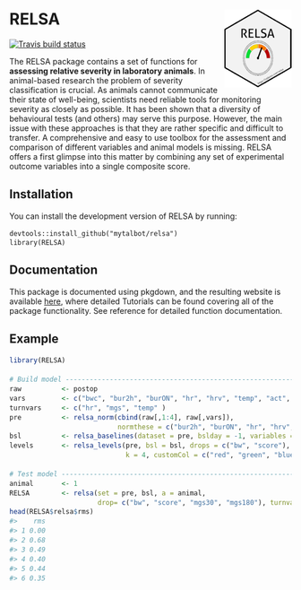 
RELSA <img src="man/figures/logo.png" align="right" width="120" />
==================================================================

<!-- badges: start -->
[![Travis build status](https://travis-ci.org/mytalbot/RELSA.svg?branch=master)](https://travis-ci.org/r-lib/usethis) <!-- badges: end -->

The RELSA package contains a set of functions for **assessing relative severity in laboratory animals**. In animal-based research the problem of severity classification is crucial. As animals cannot communicate their state of well-being, scientists need reliable tools for monitoring severity as closely as possible. It has been shown that a diversity of behavioural tests (and others) may serve this purpose. However, the main issue with these approaches is that they are rather specific and difficult to transfer. A comprehensive and easy to use toolbox for the assessment and comparison of different variables and animal models is missing. RELSA offers a first glimpse into this matter by combining any set of experimental outcome variables into a single composite score.

Installation
------------

You can install the development version of RELSA by running:

    devtools::install_github("mytalbot/relsa")
    library(RELSA)

Documentation
-------------

This package is documented using pkgdown, and the resulting website is available [here](https://talbotsr.com/RELSA), where detailed Tutorials can be found covering all of the package functionality. See reference for detailed function documentation.

Example
-------

``` r
library(RELSA)

# Build model -------------------------------------------------------------
raw          <- postop
vars         <- c("bwc", "bur2h", "burON", "hr", "hrv", "temp", "act", "mgs")
turnvars     <- c("hr", "mgs", "temp" )
pre          <- relsa_norm(cbind(raw[,1:4], raw[,vars]), 
                           normthese = c("bur2h", "burON", "hr", "hrv", "temp", "act", "mgs"), ontime = 1)
bsl          <- relsa_baselines(dataset = pre, bslday = -1, variables = vars, turnvars = turnvars)
levels       <- relsa_levels(pre, bsl = bsl, drops = c("bw", "score"), turns = c("hr", "mgs", "temp"),
                             k = 4, customCol = c("red", "green", "blue", "magenta"))

# Test model --------------------------------------------------------------
animal       <- 1
RELSA        <- relsa(set = pre, bsl, a = animal, 
                      drop= c("bw", "score", "mgs30", "mgs180"), turnvars = turnvars)
head(RELSA$relsa$rms)
#>    rms
#> 1 0.00
#> 2 0.68
#> 3 0.49
#> 4 0.40
#> 5 0.44
#> 6 0.35
```
